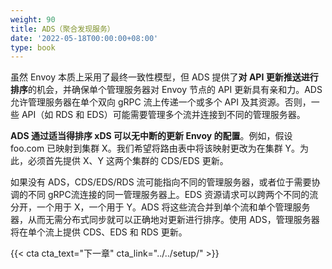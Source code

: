 ```yaml
---
weight: 90
title: ADS（聚合发现服务）
date: '2022-05-18T00:00:00+08:00'
type: book
---
```


虽然 Envoy 本质上采用了最终一致性模型，但 ADS 提供了**对 API 更新推送进行排序**的机会，并确保单个管理服务器对 Envoy 节点的 API 更新具有亲和力。ADS 允许管理服务器在单个双向 gRPC 流上传递一个或多个 API 及其资源。否则，一些 API（如 RDS 和 EDS）可能需要管理多个流并连接到不同的管理服务器。

**ADS 通过适当得排序 xDS 可以无中断的更新 Envoy 的配置**。例如，假设 foo.com 已映射到集群 X。我们希望将路由表中将该映射更改为在集群 Y。为此，必须首先提供 X、Y 这两个集群的 CDS/EDS 更新。

如果没有 ADS，CDS/EDS/RDS 流可能指向不同的管理服务器，或者位于需要协调的不同 gRPC流连接的同一管理服务器上。EDS 资源请求可以跨两个不同的流分开，一个用于 X，一个用于 Y。ADS 将这些流合并到单个流和单个管理服务器，从而无需分布式同步就可以正确地对更新进行排序。使用 ADS，管理服务器将在单个流上提供 CDS、EDS 和 RDS 更新。

{{< cta cta_text="下一章" cta_link="../../setup/" >}}
